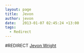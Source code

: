 ```yaml
---
layout: page
title:  Jevon
author: jevon
date:   2013-01-07 02:45:24 +13:00
tags:
  - Redirect
---
```


#REDIRECT [Jevon Wright](jevon-wright.md)

